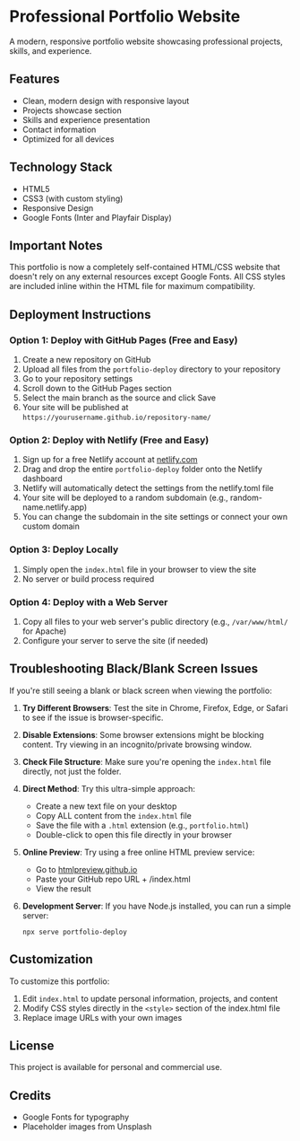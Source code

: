 # Professional Portfolio Website

A modern, responsive portfolio website showcasing professional projects, skills, and experience.

## Features

- Clean, modern design with responsive layout
- Projects showcase section
- Skills and experience presentation
- Contact information
- Optimized for all devices

## Technology Stack

- HTML5
- CSS3 (with custom styling)
- Responsive Design
- Google Fonts (Inter and Playfair Display)

## Important Notes

This portfolio is now a completely self-contained HTML/CSS website that doesn't rely on any external resources except Google Fonts. All CSS styles are included inline within the HTML file for maximum compatibility.

## Deployment Instructions

### Option 1: Deploy with GitHub Pages (Free and Easy)

1. Create a new repository on GitHub
2. Upload all files from the `portfolio-deploy` directory to your repository
3. Go to your repository settings
4. Scroll down to the GitHub Pages section
5. Select the main branch as the source and click Save
6. Your site will be published at `https://yourusername.github.io/repository-name/`

### Option 2: Deploy with Netlify (Free and Easy)

1. Sign up for a free Netlify account at [netlify.com](https://www.netlify.com/)
2. Drag and drop the entire `portfolio-deploy` folder onto the Netlify dashboard
3. Netlify will automatically detect the settings from the netlify.toml file
4. Your site will be deployed to a random subdomain (e.g., random-name.netlify.app)
5. You can change the subdomain in the site settings or connect your own custom domain

### Option 3: Deploy Locally

1. Simply open the `index.html` file in your browser to view the site
2. No server or build process required

### Option 4: Deploy with a Web Server

1. Copy all files to your web server's public directory (e.g., `/var/www/html/` for Apache)
2. Configure your server to serve the site (if needed)

## Troubleshooting Black/Blank Screen Issues

If you're still seeing a blank or black screen when viewing the portfolio:

1. **Try Different Browsers**: Test the site in Chrome, Firefox, Edge, or Safari to see if the issue is browser-specific.

2. **Disable Extensions**: Some browser extensions might be blocking content. Try viewing in an incognito/private browsing window.

3. **Check File Structure**: Make sure you're opening the `index.html` file directly, not just the folder.

4. **Direct Method**: Try this ultra-simple approach:
   - Create a new text file on your desktop
   - Copy ALL content from the `index.html` file
   - Save the file with a `.html` extension (e.g., `portfolio.html`)
   - Double-click to open this file directly in your browser

5. **Online Preview**: Try using a free online HTML preview service:
   - Go to [htmlpreview.github.io](https://htmlpreview.github.io/)
   - Paste your GitHub repo URL + /index.html
   - View the result

6. **Development Server**: If you have Node.js installed, you can run a simple server:
   ```
   npx serve portfolio-deploy
   ```

## Customization

To customize this portfolio:

1. Edit `index.html` to update personal information, projects, and content
2. Modify CSS styles directly in the `<style>` section of the index.html file
3. Replace image URLs with your own images

## License

This project is available for personal and commercial use.

## Credits

- Google Fonts for typography
- Placeholder images from Unsplash 